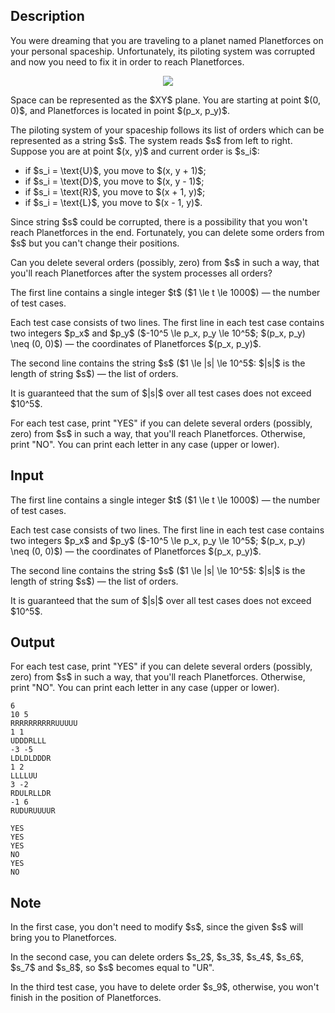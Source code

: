 ## Description

<div><p>You were dreaming that you are traveling to a planet named Planetforces on your personal spaceship. Unfortunately, its piloting system was corrupted and now you need to fix it in order to reach Planetforces.</p><center> <img class="tex-graphics" src="file://kOARwn45.png" style="max-width: 100.0%;max-height: 100.0%;"> </center><p>Space can be represented as the $XY$ plane. You are starting at point $(0, 0)$, and Planetforces is located in point $(p_x, p_y)$.</p><p>The piloting system of your spaceship follows its list of orders which can be represented as a string $s$. The system reads $s$ from left to right. Suppose you are at point $(x, y)$ and current order is $s_i$: </p><ul> <li> if $s_i = \text{U}$, you move to $(x, y + 1)$; </li><li> if $s_i = \text{D}$, you move to $(x, y - 1)$; </li><li> if $s_i = \text{R}$, you move to $(x + 1, y)$; </li><li> if $s_i = \text{L}$, you move to $(x - 1, y)$. </li></ul><p>Since string $s$ could be corrupted, there is a possibility that you won't reach Planetforces in the end. Fortunately, <span class="tex-font-style-bf">you can delete some orders from $s$ but you can't change their positions</span>.</p><p>Can you delete several orders (possibly, zero) from $s$ in such a way, that you'll reach Planetforces after the system processes all orders?</p></div><div class="input-specification"><p>The first line contains a single integer $t$ ($1 \le t \le 1000$)&nbsp;— the number of test cases.</p><p>Each test case consists of two lines. The first line in each test case contains two integers $p_x$ and $p_y$ ($-10^5 \le p_x, p_y \le 10^5$; $(p_x, p_y) \neq (0, 0)$)&nbsp;— the coordinates of Planetforces $(p_x, p_y)$.</p><p>The second line contains the string $s$ ($1 \le |s| \le 10^5$: $|s|$ is the length of string $s$)&nbsp;— the list of orders.</p><p>It is guaranteed that the sum of $|s|$ over all test cases does not exceed $10^5$.</p></div><div class="output-specification"><p>For each test case, print "<span class="tex-font-style-tt">YES</span>" if you can delete several orders (possibly, zero) from $s$ in such a way, that you'll reach Planetforces. Otherwise, print "<span class="tex-font-style-tt">NO</span>". You can print each letter in any case (upper or lower).</p></div>

## Input

<p>The first line contains a single integer $t$ ($1 \le t \le 1000$)&nbsp;— the number of test cases.</p><p>Each test case consists of two lines. The first line in each test case contains two integers $p_x$ and $p_y$ ($-10^5 \le p_x, p_y \le 10^5$; $(p_x, p_y) \neq (0, 0)$)&nbsp;— the coordinates of Planetforces $(p_x, p_y)$.</p><p>The second line contains the string $s$ ($1 \le |s| \le 10^5$: $|s|$ is the length of string $s$)&nbsp;— the list of orders.</p><p>It is guaranteed that the sum of $|s|$ over all test cases does not exceed $10^5$.</p>

## Output

<p>For each test case, print "<span class="tex-font-style-tt">YES</span>" if you can delete several orders (possibly, zero) from $s$ in such a way, that you'll reach Planetforces. Otherwise, print "<span class="tex-font-style-tt">NO</span>". You can print each letter in any case (upper or lower).</p>





```input1
6
10 5
RRRRRRRRRRUUUUU
1 1
UDDDRLLL
-3 -5
LDLDLDDDR
1 2
LLLLUU
3 -2
RDULRLLDR
-1 6
RUDURUUUUR
```




```output1
YES
YES
YES
NO
YES
NO
```



## Note

<p>In the first case, you don't need to modify $s$, since the given $s$ will bring you to Planetforces.</p><p>In the second case, you can delete orders $s_2$, $s_3$, $s_4$, $s_6$, $s_7$ and $s_8$, so $s$ becomes equal to "<span class="tex-font-style-tt">UR</span>".</p><p>In the third test case, you have to delete order $s_9$, otherwise, you won't finish in the position of Planetforces.</p>
